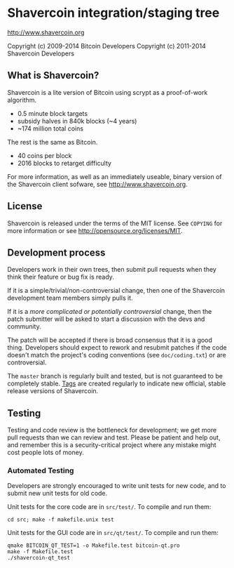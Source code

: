 Shavercoin integration/staging tree
================================

http://www.shavercoin.org

Copyright (c) 2009-2014 Bitcoin Developers
Copyright (c) 2011-2014 Shavercoin Developers

What is Shavercoin?
----------------

Shavercoin is a lite version of Bitcoin using scrypt as a proof-of-work algorithm.
 - 0.5 minute block targets
 - subsidy halves in 840k blocks (~4 years)
 - ~174 million total coins

The rest is the same as Bitcoin.
 - 40 coins per block
 - 2016 blocks to retarget difficulty

For more information, as well as an immediately useable, binary version of
the Shavercoin client sofware, see http://www.shavercoin.org.

License
-------

Shavercoin is released under the terms of the MIT license. See `COPYING` for more
information or see http://opensource.org/licenses/MIT.

Development process
-------------------

Developers work in their own trees, then submit pull requests when they think
their feature or bug fix is ready.

If it is a simple/trivial/non-controversial change, then one of the Shavercoin
development team members simply pulls it.

If it is a *more complicated or potentially controversial* change, then the patch
submitter will be asked to start a discussion with the devs and community.

The patch will be accepted if there is broad consensus that it is a good thing.
Developers should expect to rework and resubmit patches if the code doesn't
match the project's coding conventions (see `doc/coding.txt`) or are
controversial.

The `master` branch is regularly built and tested, but is not guaranteed to be
completely stable. [Tags](https://github.com/shavercoin-project/shavercoin/tags) are created
regularly to indicate new official, stable release versions of Shavercoin.

Testing
-------

Testing and code review is the bottleneck for development; we get more pull
requests than we can review and test. Please be patient and help out, and
remember this is a security-critical project where any mistake might cost people
lots of money.

### Automated Testing

Developers are strongly encouraged to write unit tests for new code, and to
submit new unit tests for old code.

Unit tests for the core code are in `src/test/`. To compile and run them:

    cd src; make -f makefile.unix test

Unit tests for the GUI code are in `src/qt/test/`. To compile and run them:

    qmake BITCOIN_QT_TEST=1 -o Makefile.test bitcoin-qt.pro
    make -f Makefile.test
    ./shavercoin-qt_test

